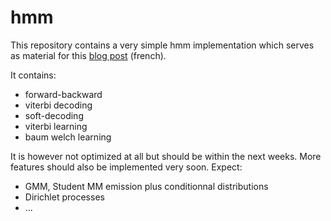 # hmm

This repository contains a very simple hmm implementation which serves as material for this [blog post](http://blog.dmsf.fr/hmm/) (french).

It contains:

* forward-backward
* viterbi decoding
* soft-decoding
* viterbi learning
* baum welch learning

It is however not optimized at all but should be within the next weeks.
More features should also be implemented very soon. Expect:

* GMM, Student MM emission plus conditionnal distributions
* Dirichlet processes
* ...